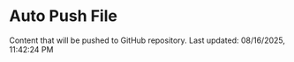 # Auto Push File

Content that will be pushed to GitHub repository.
Last updated: 08/16/2025, 11:42:24 PM